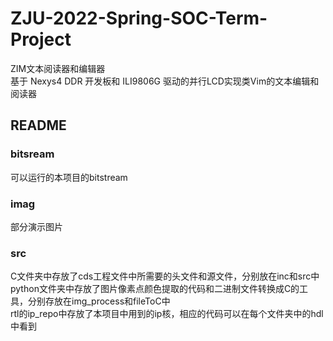 # ZJU-2022-Spring-SOC-Term-Project
ZIM文本阅读器和编辑器  
基于 Nexys4 DDR 开发板和 ILI9806G 驱动的并行LCD实现类Vim的文本编辑和阅读器  
## README
### bitsream
可以运行的本项目的bitstream
### imag
部分演示图片
### src
C文件夹中存放了cds工程文件中所需要的头文件和源文件，分别放在inc和src中  
python文件夹中存放了图片像素点颜色提取的代码和二进制文件转换成C的工具，分别存放在img_process和fileToC中  
rtl的ip_repo中存放了本项目中用到的ip核，相应的代码可以在每个文件夹中的hdl中看到  
